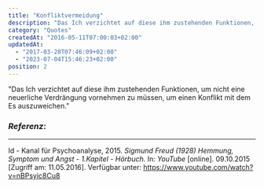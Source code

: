 ```yaml
---
title: "Konfliktvermeidung"
description: "Das Ich verzichtet auf diese ihm zustehenden Funktionen, um nicht eine neuerliche Verdrängung vornehmen zu müssen, um einen Konflikt mit dem Es auszuweichen."
category: "Quotes"
createdAt: "2016-05-11T07:00:03+02:00"
updatedAt:
  - "2017-03-28T07:46:09+02:00"
  - "2023-07-04T15:46:23+02:00"
position: 2
---
```


"Das Ich verzichtet auf diese ihm zustehenden Funktionen, um nicht eine neuerliche Verdrängung vornehmen zu müssen, um einen Konflikt mit dem Es auszuweichen."

### *Referenz*:

---

Id - Kanal für Psychoanalyse, 2015. _Sigmund Freud (1928) Hemmung, Symptom und Angst - 1.Kapitel - Hörbuch._ In: _YouTube_ [online]. 09.10.2015 [Zugriff am: 11.05.2016]. Verfügbar unter: https://www.youtube.com/watch?v=nBPsyic8Cu8 <i class="zmdi zmdi-open-in-new"></i></a>

